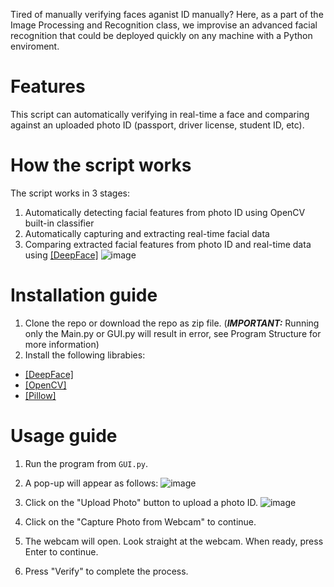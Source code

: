 Tired of manually verifying faces aganist ID manually? Here, as a part of the Image Processing and Recognition class, we improvise an advanced facial recognition that could be deployed quickly on any machine with a Python enviroment.
# Features
This script can automatically verifying in real-time a face and comparing against an uploaded photo ID (passport, driver license, student ID, etc). 
# How the script works
The script works in 3 stages:
1. Automatically detecting facial features from photo ID using OpenCV built-in classifier
2. Automatically capturing and extracting real-time facial data
3. Comparing extracted facial features from photo ID and real-time data using [[DeepFace]](https://github.com/serengil/deepface)
![image](https://github.com/NotAProPilot/IPR-Final-Projects-Facial-Verification-App/assets/113848893/eedb3539-5467-4130-9426-480aa99cba99)
# Installation guide
1. Clone the repo or download the repo as zip file. (***IMPORTANT:*** Running only the Main.py or GUI.py will result in error, see Program Structure for more information)
2. Install the following librabies:
- [[DeepFace]](https://github.com/serengil/deepface)
- [[OpenCV]](https://opencv.org/releases/)
- [[Pillow]](https://pypi.org/project/pillow/)
# Usage guide
1. Run the program from `GUI.py`.
2. A pop-up will appear as follows: ![image](https://github.com/user-attachments/assets/3407d3c1-0328-461b-ba01-83991ddfb378)
3. Click on the "Upload Photo" button to upload a photo ID. ![image](https://github.com/user-attachments/assets/fa13db5e-91de-4992-9118-063069477f0d)

4. Click on the "Capture Photo from Webcam" to continue.
5. The webcam will open. Look straight at the webcam. When ready, press Enter to continue.
6. Press "Verify" to complete the process. 

   
